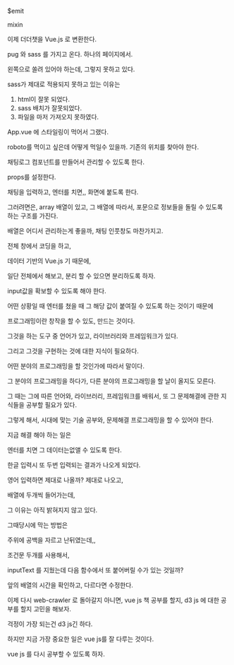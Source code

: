 $emit

mixin



이제 더더챗을 Vue.js 로 변환한다.

pug 와 sass 를 가지고 온다. 하나의 페이지에서.

왼쪽으로 쏠려 있어야 하는데, 그렇지 못하고 있다.

sass가 제대로 적용되지 못하고 있는 이유는
1. html이 잘못 되었다.
2. sass 배치가 잘못되었다.
3. 파일을 마저 가져오지 못하였다.

App.vue 에 스타일링이 먹어서 그랬다.

roboto를 먹이고 싶은데 어떻게 먹일수 있을까.
기존의 위치를 찾아야 한다.



채팅로그 컴포넌트를 만들어서 관리할 수 있도록 한다.

props를 설정한다.

채팅을 입력하고, 엔터를 치면,, 화면에 붙도록 한다.


그러려면은, array 배열이 있고, 그 배열에 따라서,  포문으로 정보들을 돌릴 수 있도록 하는 구조를 가진다.


배열은 어디서 관리하는게 좋을까,
채팅 인풋창도 마찬가지고.

전체 창에서 코딩을 하고, 

데이터 기반의 Vue.js 기 때문에,


일단 전체에서 해보고, 분리 할 수 있으면 분리하도록 하자.

input값을 확보할 수 있도록 해야 한다.

어떤 상황일 때 
엔터를 쳤을 때 그 해당 값이 붙여질 수 있도록 하는 것이기 때문에

프로그래밍이란 창작을 할 수 있도, 만드는 것이다.

그것을 하는 도구 중 언어가 있고, 라이브러리와 프레임워크가 있다.

그리고 그것을 구현하는 것에 대한 지식이 필요하다.

어떤 분야의 프로그래밍을 할 것인가에 따라서 말이다.

그 분야의 프로그래밍을 하다가, 다른 분야의 프로그래밍을 할 날이 올지도 모른다.

그 때는 그에 따른 언어와, 라이브러리, 프레임워크를 배워서, 또 그 문제해결에 관한 지식들을 공부할 필요가 있다.

그렇게 해서, 시대에 맞는 기술 공부와, 문제해결 프로그래밍을 할 수 있어야 한다.





지금 해결 해야 하는 일은

엔터를 치면 그 데이터는없앨 수 있도록 한다.

한글 입력시 또 두번 입력되는 결과가 나오게 되었다.

영어 입력하면 제대로 나올까?
제대로 나오고,

배열에 두개씩 들어가는데,

그 이유는 아직 밝혀지지 않고 있다.


그때당시에 막는 방법은

주위에 공백을 자르고 난뒤였는데,,

조건문 두개를 사용해서,

inputText 를 지웠는데 다음 함수에서 또 붙어버릴 수가 있는 것일까?

앞의 배열의 시간을 확인하고, 다르다면 수정한다.

이제 다시 web-crawler 로 돌아갈지 아니면, vue js 책 공부를 할지, d3 js 에 대한 공부를 할지 고민을 해보자.

걱정이 가장 되는건 d3 js긴 하다.

하지만 지금 가장 중요한 일은 vue js를 잘 다루는 것이다.

vue js 를 다시 공부할 수 있도록 하자.






